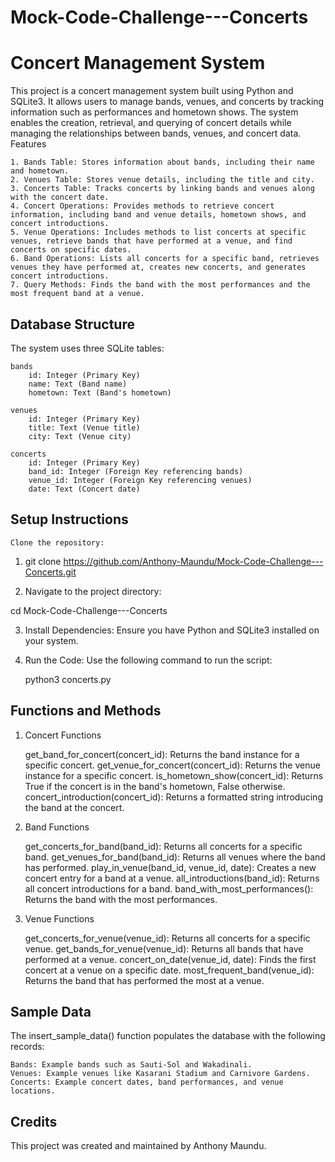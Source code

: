 # Mock-Code-Challenge---Concerts

# Concert Management System

This project is a concert management system built using Python and SQLite3. It allows users to manage bands, venues, and concerts by tracking information such as performances and hometown shows. The system enables the creation, retrieval, and querying of concert details while managing the relationships between bands, venues, and concert data.
Features

    1. Bands Table: Stores information about bands, including their name and hometown.
    2. Venues Table: Stores venue details, including the title and city.
    3. Concerts Table: Tracks concerts by linking bands and venues along with the concert date.
    4. Concert Operations: Provides methods to retrieve concert information, including band and venue details, hometown shows, and concert introductions.
    5. Venue Operations: Includes methods to list concerts at specific venues, retrieve bands that have performed at a venue, and find concerts on specific dates.
    6. Band Operations: Lists all concerts for a specific band, retrieves venues they have performed at, creates new concerts, and generates concert introductions.
    7. Query Methods: Finds the band with the most performances and the most frequent band at a venue.

## Database Structure

The system uses three SQLite tables:

    bands
        id: Integer (Primary Key)
        name: Text (Band name)
        hometown: Text (Band's hometown)

    venues
        id: Integer (Primary Key)
        title: Text (Venue title)
        city: Text (Venue city)

    concerts
        id: Integer (Primary Key)
        band_id: Integer (Foreign Key referencing bands)
        venue_id: Integer (Foreign Key referencing venues)
        date: Text (Concert date)

## Setup Instructions

    Clone the repository:

    
1. git clone https://github.com/Anthony-Maundu/Mock-Code-Challenge---Concerts.git

2. Navigate to the project directory:

cd Mock-Code-Challenge---Concerts

3. Install Dependencies: Ensure you have Python and SQLite3 installed on your system.

4. Run the Code: Use the following command to run the script:

    python3 concerts.py

## Functions and Methods
1. Concert Functions

    get_band_for_concert(concert_id): Returns the band instance for a specific concert.
    get_venue_for_concert(concert_id): Returns the venue instance for a specific concert.
    is_hometown_show(concert_id): Returns True if the concert is in the band's hometown, False otherwise.
    concert_introduction(concert_id): Returns a formatted string introducing the band at the concert.

2. Band Functions

    get_concerts_for_band(band_id): Returns all concerts for a specific band.
    get_venues_for_band(band_id): Returns all venues where the band has performed.
    play_in_venue(band_id, venue_id, date): Creates a new concert entry for a band at a venue.
    all_introductions(band_id): Returns all concert introductions for a band.
    band_with_most_performances(): Returns the band with the most performances.

3. Venue Functions

    get_concerts_for_venue(venue_id): Returns all concerts for a specific venue.
    get_bands_for_venue(venue_id): Returns all bands that have performed at a venue.
    concert_on_date(venue_id, date): Finds the first concert at a venue on a specific date.
    most_frequent_band(venue_id): Returns the band that has performed the most at a venue.

## Sample Data

The insert_sample_data() function populates the database with the following records:

    Bands: Example bands such as Sauti-Sol and Wakadinali.
    Venues: Example venues like Kasarani Stadium and Carnivore Gardens.
    Concerts: Example concert dates, band performances, and venue locations.

## Credits

This project was created and maintained by Anthony Maundu.